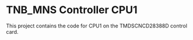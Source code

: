 # TNB_MNS Controller CPU1

This project contains the code for CPU1 on the TMDSCNCD28388D  control card.